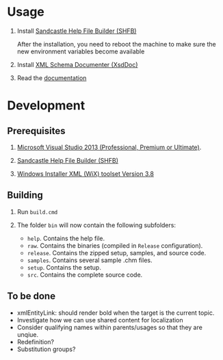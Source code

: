 # Usage

 1. Install [Sandcastle Help File Builder (SHFB)][shfb]

    After the installation, you need to reboot the machine
    to make sure the new environment variables become
    available

 2. Install [XML Schema Documenter (XsdDoc)][xsddoc]

 3. Read the [documentation][docs]

# Development

## Prerequisites

 1. [Microsoft Visual Studio 2013 (Professional, Premium or Ultimate)][vs].

 2. [Sandcastle Help File Builder (SHFB)][shfb]
   
 3. [Windows Installer XML (WiX) toolset Version 3.8][wix]
  
## Building

1. Run `build.cmd`

2. The folder `bin` will now contain the following subfolders:
   - `help`. Contains the  help file.
   - `raw`. Contains the binaries (compiled in `Release` configuration).
   - `release`. Contains the zipped setup, samples, and source code.
   - `samples`. Contains several sample .chm files.
   - `setup`. Contains the setup.   
   - `src`. Contains the complete source code.

[shfb]: http://shfb.codeplex.com/releases
[xsddoc]: http://xsddoc.codeplex.com/releases
[docs]: http://xsddoc.codeplex.com/documentation
[vs]: http://msdn.microsoft.com/en-us/vstudio/default.aspx
[wix]: http://wix.codeplex.com/releases/view/115492

## To be done

- xmlEntityLink: should render bold when the target is the current topic.
- Investigate how we can use shared content for localization
- Consider qualifying names within parents/usages so that they are unqiue.
- Redefinition?
- Substitution groups?